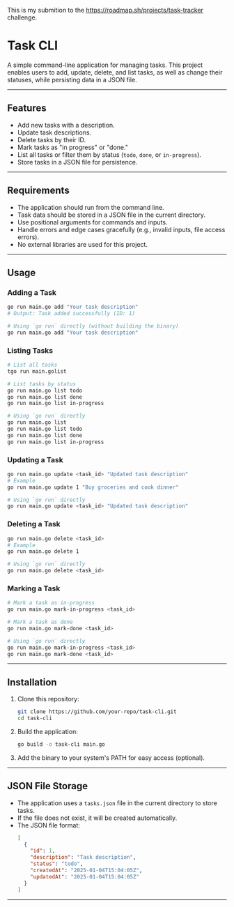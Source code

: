 
This is my submition to the 
https://roadmap.sh/projects/task-tracker challenge.


# Task CLI

A simple command-line application for managing tasks. This project enables users to add, update, delete, and list tasks, as well as change their statuses, while persisting data in a JSON file.

---

## Features

- Add new tasks with a description.
- Update task descriptions.
- Delete tasks by their ID.
- Mark tasks as "in progress" or "done."
- List all tasks or filter them by status (`todo`, `done`, or `in-progress`).
- Store tasks in a JSON file for persistence.

---

## Requirements

- The application should run from the command line.
- Task data should be stored in a JSON file in the current directory.
- Use positional arguments for commands and inputs.
- Handle errors and edge cases gracefully (e.g., invalid inputs, file access errors).
- No external libraries are used for this project.

---

## Usage

### Adding a Task
```bash
go run main.go add "Your task description"
# Output: Task added successfully (ID: 1)

# Using `go run` directly (without building the binary)
go run main.go add "Your task description"
```

### Listing Tasks
```bash
# List all tasks
tgo run main.golist

# List tasks by status
go run main.go list todo
go run main.go list done
go run main.go list in-progress

# Using `go run` directly
go run main.go list
go run main.go list todo
go run main.go list done
go run main.go list in-progress
```

### Updating a Task
```bash
go run main.go update <task_id> "Updated task description"
# Example
go run main.go update 1 "Buy groceries and cook dinner"

# Using `go run` directly
go run main.go update <task_id> "Updated task description"
```

### Deleting a Task
```bash
go run main.go delete <task_id>
# Example
go run main.go delete 1

# Using `go run` directly
go run main.go delete <task_id>
```

### Marking a Task
```bash
# Mark a task as in-progress
go run main.go mark-in-progress <task_id>

# Mark a task as done
go run main.go mark-done <task_id>

# Using `go run` directly
go run main.go mark-in-progress <task_id>
go run main.go mark-done <task_id>
```

---

## Installation

1. Clone this repository:
   ```bash
   git clone https://github.com/your-repo/task-cli.git
   cd task-cli
   ```

2. Build the application:
   ```bash
   go build -o task-cli main.go
   ```

3. Add the binary to your system's PATH for easy access (optional).

---

## JSON File Storage

- The application uses a `tasks.json` file in the current directory to store tasks.
- If the file does not exist, it will be created automatically.
- The JSON file format:
  ```json
  [
    {
      "id": 1,
      "description": "Task description",
      "status": "todo",
      "createdAt": "2025-01-04T15:04:05Z",
      "updatedAt": "2025-01-04T15:04:05Z"
    }
  ]
  ```

---
